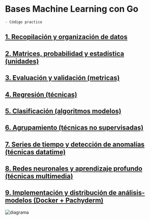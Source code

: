 
# Bases Machine Learning con Go

    - Código practico

## [1. Recopilación y organización de datos](./1_reunir-organizar_data/)

## [2. Matrices, probabilidad y estadística (unidades)](./2_matrices-probabilidad-y-estadisticas/)

## [3. Evaluación y validación (metricas)](./3_evaluacion-validacion/)

## [4. Regresión (técnicas)](./4_regresion/)

## [5. Clasificación (algoritmos modelos)](./5_clasificacion/)

## [6. Agrupamiento (técnicas no supervisadas)](./6_agrupamiento/)

## [7. Series de tiempo y detección de anomalías (técnicas datatime)](./7_series_de_tiempo-deteccion_anomalias/)

## [8. Redes neuronales y aprendizaje profundo (técnicas multimedia)](./8_red_neuronal-aprendizaje_profundo/)

## [9. Implementación y distribución de análisis-modelos (Docker + Pachyderm)](./9_Implementar-distribuir_análisis-modelos/)

![diagrama](./9_Implementar-distribuir_análisis-modelos/3_Pachyderm_ML_pipeline/diagrama.png)